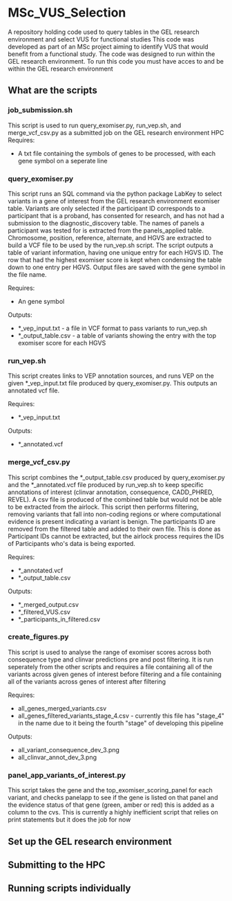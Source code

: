 # MSc_VUS_Selection #
A repository holding code used to query tables in the GEL research environment and select VUS for functional studies
This code was developed as part of an MSc project aiming to identify VUS that would benefit from a functional study. 
The code was designed to run within the GEL research environment.
To run this code you must have acces to and be within the GEL research environment

## What are the scripts ##

### job_submission.sh ###

This script is used to run query_exomiser.py, run_vep.sh, and merge_vcf_csv.py as a submitted job on the GEL research environment HPC
Requires:
* A txt file containing the symbols of genes to be processed, with each gene symbol on a seperate line

### query_exomiser.py ###

This script runs an SQL command via the python package LabKey to select variants in a gene of interest from the GEL research environment exomiser table. Variants are only selected if the participant ID corresponds to a participant that is a proband, has consented for research, and has not had a submission to the diagnostic_discovery table. The names of panels a participant was tested for is extracted from the panels_applied table. Chromosome, position, reference, alternate, and HGVS are extracted to build a VCF file to be used by the run_vep.sh script. The script outputs a table of variant information, having one unique entry for each HGVS ID. The row that had the highest exomiser score is kept when condensing the table down to one entry per HGVS. Output files are saved with the gene symbol in the file name.

Requires:
* An gene symbol
 
Outputs:
* *_vep_input.txt - a file in VCF format to pass variants to run_vep.sh
* *_output_table.csv - a table of variants showing the entry with the top exomiser score for each HGVS

### run_vep.sh ###

This script creates links to VEP annotation sources, and runs VEP on the given *_vep_input.txt file produced by query_exomiser.py. This outputs an annotated vcf file.

Requires:
* *_vep_input.txt

Outputs:
* *_annotated.vcf

### merge_vcf_csv.py ###

This script combines the *_output_table.csv produced by query_exomiser.py and the *_annotated.vcf file produced by run_vep.sh to keep specific annotations of interest (clinvar annotation, consequence, CADD_PHRED, REVEL). A csv file is produced of the combined table but would not be able to be extracted from the airlock. This script then performs filtering, removing variants that fall into non-coding regions or where computational evidence is present indicating a variant is benign. The participants ID are removed from the filtered table and added to their own file. This is done as Participant IDs cannot be extracted, but the airlock process requires the IDs of Participants who's data is being exported.

Requires:
* *_annotated.vcf
* *_output_table.csv

Outputs:
* *_merged_output.csv
* *_filtered_VUS.csv
* *_participants_in_filtered.csv

### create_figures.py ###

This script is used to analyse the range of exomiser scores across both consequence type and clinvar predictions pre and post filtering. It is run seperately from the other scripts and requires a file containing all of the variants across given genes of interest before filtering and a file containing all of the variants across genes of interest after filtering

Requires:
* all_genes_merged_variants.csv
* all_genes_filtered_variants_stage_4.csv - currently this file has "stage_4" in the name due to it being the fourth "stage" of developing this pipeline

Outputs:
* all_variant_consequence_dev_3.png
* all_clinvar_annot_dev_3.png

### panel_app_variants_of_interest.py ###

This script takes the gene and the top_exomiser_scoring_panel for each variant, and checks panelapp to see if the gene is listed on that panel and the evidence status of that gene (green, amber or red) this is added as a column to the cvs.
This is currently a highly inefficient script that relies on print statements but it does the job for now 

## Set up the GEL research environment ##



## Submitting to the HPC ##



## Running scripts individually ## 
